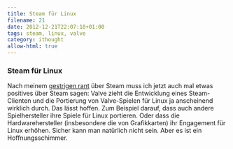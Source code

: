 ```yaml
---
title: Steam für Linux
filename: 21
date: 2012-12-21T22:07:10+01:00
tags: steam, linux, valve
category: ithought
allow-html: true
---
```

### Steam für Linux

<p>Nach meinem <a href="https://www.strangerthanusual.de/blogposts/20">gestrigen rant</a> über Steam muss ich jetzt auch mal etwas positives über Steam sagen: Valve zieht die Entwicklung eines Steam-Clienten und die Portierung von Valve-Spielen für Linux ja anscheinend wirklich durch. Das lässt hoffen. Zum Beispiel darauf, dass auch andere Spielhersteller ihre Spiele für Linux portieren. Oder dass die Hardwarehersteller (insbesondere die von Grafikkarten) ihr Engagement für Linux erhöhen. Sicher kann man natürlich nicht sein. Aber es ist ein Hoffnungsschimmer.</p>


